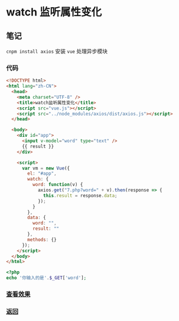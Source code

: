 # watch 监听属性变化

## 笔记

`cnpm install axios` 安装 `vue` 处理异步模块

### 代码

```html
<!DOCTYPE html>
<html lang="zh-CN">
  <head>
    <meta charset="UTF-8" />
    <title>watch监听属性变化</title>
    <script src="vue.js"></script>
    <script src="../node_modules/axios/dist/axios.js"></script>
  </head>

  <body>
    <div id="app">
      <input v-model="word" type="text" />
      {{ result }}
    </div>

    <script>
      var vm = new Vue({
        el: "#app",
        watch: {
          word: function(v) {
            axios.get("7.php?word=" + v).then(response => {
              this.result = response.data;
            });
          }
        },
        data: {
          word: "",
          result: ""
        },
        methods: {}
      });
    </script>
  </body>
</html>
```

```php
<?php
echo '你输入的是'.$_GET['word'];
```

### [查看效果](7.html "内容展示")

### [返回](../index.html)
